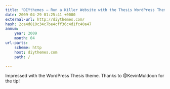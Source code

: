 ```yaml
---
title: "DIYthemes — Run a Killer Website with the Thesis WordPress Theme"
date: 2009-04-29 01:25:41 +0000
external-url: http://diythemes.com/
hash: 2ca4d810c34c7be4cff36c4d1fc40a47
annum:
    year: 2009
    month: 04
url-parts:
    scheme: http
    host: diythemes.com
    path: /

---
```


Impressed with the WordPress Thesis theme.  Thanks to @KevinMuldoon for the tip!
